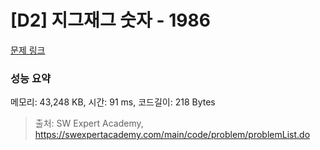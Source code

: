 # [D2] 지그재그 숫자 - 1986 

[문제 링크](https://swexpertacademy.com/main/code/problem/problemDetail.do?contestProbId=AV5PxmBqAe8DFAUq) 

### 성능 요약

메모리: 43,248 KB, 시간: 91 ms, 코드길이: 218 Bytes



> 출처: SW Expert Academy, https://swexpertacademy.com/main/code/problem/problemList.do